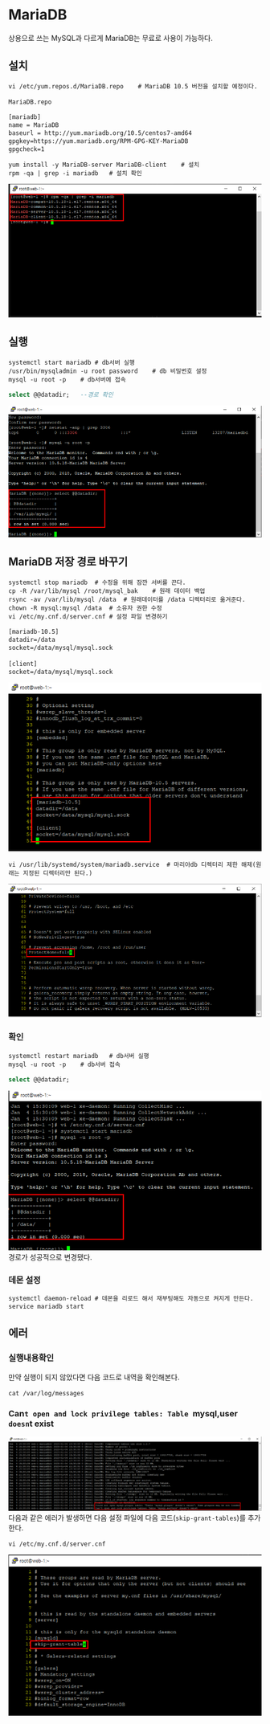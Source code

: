 # MariaDB
상용으로 쓰는 MySQL과 다르게 MariaDB는 무료로 사용이 가능하다.<br/>
## 설치
```shell
vi /etc/yum.repos.d/MariaDB.repo    # MariaDB 10.5 버전을 설치할 예정이다.
```
`MariaDB.repo`
```shell
[mariadb]
name = MariaDB
baseurl = http://yum.mariadb.org/10.5/centos7-amd64
gpgkey=https://yum.mariadb.org/RPM-GPG-KEY-MariaDB
gpgcheck=1
```
```shell
yum install -y MariaDB-server MariaDB-client    # 설치
rpm -qa | grep -i mariadb   # 설치 확인
```
![image](./image/mariadb/1.png)<br/>
## 실행
```shell
systemctl start mariadb # db서버 실행
/usr/bin/mysqladmin -u root password    # db 비밀번호 설정
mysql -u root -p    # db서버에 접속
```
```sql
select @@datadir;   --경로 확인
```
![image](./image/mariadb/2.png)<br/>

## MariaDB 저장 경로 바꾸기
```shell
systemctl stop mariadb  # 수정을 위해 잠깐 서버를 끈다.
cp -R /var/lib/mysql /root/mysql_bak    # 원래 데이터 백업
rsync -av /var/lib/mysql /data  # 원래데이터를 /data 디렉터리로 옮겨준다.
chown -R mysql:mysql /data  # 소유자 권한 수정
vi /etc/my.cnf.d/server.cnf # 설정 파일 변경하기
```
```shell
[mariadb-10.5]
datadir=/data
socket=/data/mysql/mysql.sock

[client]
socket=/data/mysql/mysql.sock
```
![image](./image/mariadb/7.png)<br/>

```
vi /usr/lib/systemd/system/mariadb.service  # 마리아db 디렉터리 제한 해제(원래는 지정된 디렉터리만 된다.)
```

![image](./image/mariadb/3.png)<br/>

### 확인
```shell
systemctl restart mariadb   # db서버 실행
mysql -u root -p    # db서버 접속
```
```sql
select @@datadir;
```
![image](./image/mariadb/6.png)<br/>
경로가 성공적으로 변경됐다.<br/>

### 데몬 설정
```shell
systemctl daemon-reload # 데몬을 리로드 해서 재부팅해도 자동으로 켜지게 만든다.
service mariadb start 
```

## 에러
### 실행내용확인
만약 실행이 되지 않았다면 다음 코드로 내역을 확인해본다.<br/>
```shell
cat /var/log/messages
```
### Can`t open and lock privilege tables: Table `mysql,user` doesn`t exist
![image](./image/mariadb/4.png)<br/>
다음과 같은 에러가 발생하면 다음 설정 파일에 다음 코드(`skip-grant-tables`)를 추가한다.<br/>
```shell
vi /etc/my.cnf.d/server.cnf
```
![image](./image/mariadb/5.png)<br/>



